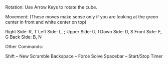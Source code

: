 Rotation:
Use Arrow Keys to rotate the cube.

Movement:
(These moves make sense only if you are looking at the green center in front and white center on top)

Right Side: R, T
Left Side: L, ;
Upper Side: U, I
Down Side: D, S
Front Side: F, G
Back Side: B, N

Other Commands:

Shift – New Scramble
Backspace – Force Solve
Spacebar – Start/Stop Timer
